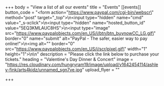 +++
body = "View a list of all our events"
title = "Events"
[[events]]
button_code = "<form action=\"https://www.paypal.com/cgi-bin/webscr\" method=\"post\" target=\"_top\">\n<input type=\"hidden\" name=\"cmd\" value=\"_s-xclick\">\n<input type=\"hidden\" name=\"hosted_button_id\" value=\"5EQ3KMLAUC8HS\">\n<input type=\"image\" src=\"https://www.paypalobjects.com/en_US/i/btn/btn_buynowCC_LG.gif\" border=\"0\" name=\"submit\" alt=\"PayPal - The safer, easier way to pay online!\">\n<img alt=\"\" border=\"0\" src=\"https://www.paypalobjects.com/en_US/i/scr/pixel.gif\" width=\"1\" height=\"1\">\n</form>\n"
description = "Please click the link below to purchase your tickets."
heading = "Valentine's Day Dinner & Concert"
image = "https://res.cloudinary.com/hungryram19/image/upload/v1642454114/ashley-fink/arts4kidz/unnamed_sgn7ve.jpg"
upload_flyer = ""

+++
